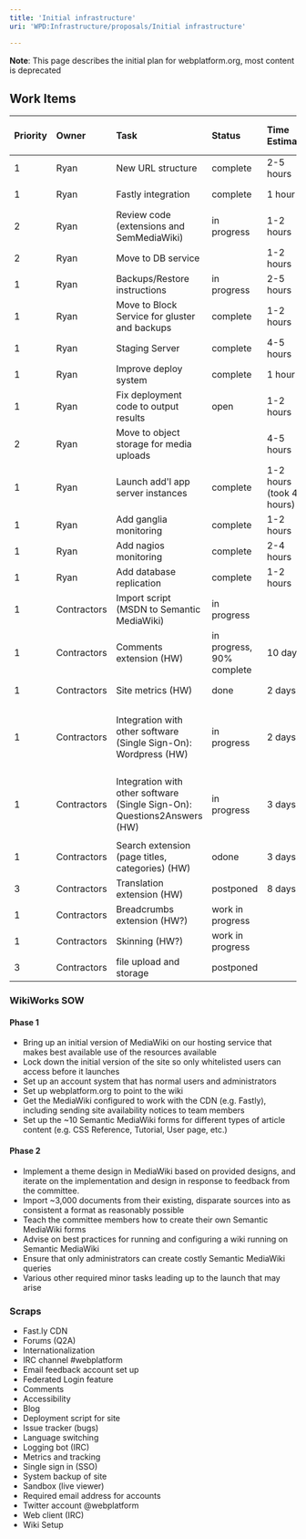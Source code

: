 ```yaml
---
title: 'Initial infrastructure'
uri: 'WPD:Infrastructure/proposals/Initial infrastructure'

---
```

**Note**: This page describes the initial plan for webplatform.org, most content is deprecated

## Work Items

<table>
<col width="14%" />
<col width="14%" />
<col width="14%" />
<col width="14%" />
<col width="14%" />
<col width="14%" />
<col width="14%" />
<thead>
<tr class="header">
<th align="left">Priority</th>
<th align="left">Owner</th>
<th align="left">Task</th>
<th align="left">Status</th>
<th align="left">Time Estimate</th>
<th align="left">Depends On</th>
<th align="left">Must Finish By</th>
</tr>
</thead>
<tbody>
<tr class="odd">
<td align="left">1</td>
<td align="left">Ryan</td>
<td align="left">New URL structure</td>
<td align="left">complete</td>
<td align="left">2-5 hours</td>
<td align="left">DNS changes</td>
<td align="left">Sep 28</td>
</tr>
<tr class="even">
<td align="left">1</td>
<td align="left">Ryan</td>
<td align="left">Fastly integration</td>
<td align="left">complete</td>
<td align="left">1 hour</td>
<td align="left">New URL structure</td>
<td align="left">Sep 28</td>
</tr>
<tr class="odd">
<td align="left">2</td>
<td align="left">Ryan</td>
<td align="left">Review code (extensions and SemMediaWiki)</td>
<td align="left">in progress</td>
<td align="left">1-2 hours</td>
<td align="left">None</td>
<td align="left">Sep 28</td>
</tr>
<tr class="even">
<td align="left">2</td>
<td align="left">Ryan</td>
<td align="left">Move to DB service</td>
<td align="left"></td>
<td align="left">1-2 hours</td>
<td align="left">None</td>
<td align="left">Sep 28</td>
</tr>
<tr class="odd">
<td align="left">1</td>
<td align="left">Ryan</td>
<td align="left">Backups/Restore instructions</td>
<td align="left">in progress</td>
<td align="left">2-5 hours</td>
<td align="left">None</td>
<td align="left">Sep 28</td>
</tr>
<tr class="even">
<td align="left">1</td>
<td align="left">Ryan</td>
<td align="left">Move to Block Service for gluster and backups</td>
<td align="left">complete</td>
<td align="left">1-2 hours</td>
<td align="left">None</td>
<td align="left">Sep 28</td>
</tr>
<tr class="odd">
<td align="left">1</td>
<td align="left">Ryan</td>
<td align="left">Staging Server</td>
<td align="left">complete</td>
<td align="left">4-5 hours</td>
<td align="left">New URL structure</td>
<td align="left">Sep 28</td>
</tr>
<tr class="even">
<td align="left">1</td>
<td align="left">Ryan</td>
<td align="left">Improve deploy system</td>
<td align="left">complete</td>
<td align="left">1 hour</td>
<td align="left">None</td>
<td align="left">Sep 28</td>
</tr>
<tr class="odd">
<td align="left">1</td>
<td align="left">Ryan</td>
<td align="left">Fix deployment code to output results</td>
<td align="left">open</td>
<td align="left">1-2 hours</td>
<td align="left">None</td>
<td align="left">Sep 28</td>
</tr>
<tr class="even">
<td align="left">2</td>
<td align="left">Ryan</td>
<td align="left">Move to object storage for media uploads</td>
<td align="left"></td>
<td align="left">4-5 hours</td>
<td align="left">Need to ask Wikimedia about how it works</td>
<td align="left">Sep 28</td>
</tr>
<tr class="odd">
<td align="left">1</td>
<td align="left">Ryan</td>
<td align="left">Launch add'l app server instances</td>
<td align="left">complete</td>
<td align="left">1-2 hours (took 4 hours)</td>
<td align="left">None</td>
<td align="left">Sep 28</td>
</tr>
<tr class="even">
<td align="left">1</td>
<td align="left">Ryan</td>
<td align="left">Add ganglia monitoring</td>
<td align="left">complete</td>
<td align="left">1-2 hours</td>
<td align="left">None</td>
<td align="left">Oct 1</td>
</tr>
<tr class="odd">
<td align="left">1</td>
<td align="left">Ryan</td>
<td align="left">Add nagios monitoring</td>
<td align="left">complete</td>
<td align="left">2-4 hours</td>
<td align="left">None</td>
<td align="left"> ?</td>
</tr>
<tr class="even">
<td align="left">1</td>
<td align="left">Ryan</td>
<td align="left">Add database replication</td>
<td align="left">complete</td>
<td align="left">1-2 hours</td>
<td align="left">None</td>
<td align="left">Oct 3</td>
</tr>
<tr class="odd">
<td align="left">1</td>
<td align="left">Contractors</td>
<td align="left">Import script (MSDN to Semantic MediaWiki)</td>
<td align="left">in progress</td>
<td align="left"></td>
<td align="left"></td>
<td align="left">Sep 28</td>
</tr>
<tr class="even">
<td align="left">1</td>
<td align="left">Contractors</td>
<td align="left">Comments extension (HW)</td>
<td align="left">in progress, 90% complete</td>
<td align="left">10 days</td>
<td align="left">partly on Skinning</td>
<td align="left">Sep 28</td>
</tr>
<tr class="odd">
<td align="left">1</td>
<td align="left">Contractors</td>
<td align="left">Site metrics (HW)</td>
<td align="left">done</td>
<td align="left">2 days</td>
<td align="left">Improve deploy system (?)</td>
<td align="left">Sep 28</td>
</tr>
<tr class="even">
<td align="left">1</td>
<td align="left">Contractors</td>
<td align="left">Integration with other software (Single Sign-On): Wordpress (HW)</td>
<td align="left">in progress</td>
<td align="left">2 days</td>
<td align="left"><ul>
<li>Installation of Wordpress</li>
<li>Launch add'l app server instances</li>
</ul></td>
<td align="left">Sep 28</td>
</tr>
<tr class="odd">
<td align="left">1</td>
<td align="left">Contractors</td>
<td align="left">Integration with other software (Single Sign-On): Questions2Answers (HW)</td>
<td align="left">in progress</td>
<td align="left">3 days</td>
<td align="left"><ul>
<li>Installation of Questions2Answers</li>
<li>Launch add'l app server instances</li>
</ul></td>
<td align="left">Sep 28</td>
</tr>
<tr class="even">
<td align="left">1</td>
<td align="left">Contractors</td>
<td align="left">Search extension (page titles, categories) (HW)</td>
<td align="left">odone</td>
<td align="left">3 days</td>
<td align="left">partly on Skinning</td>
<td align="left">Sep 28</td>
</tr>
<tr class="odd">
<td align="left">3</td>
<td align="left">Contractors</td>
<td align="left">Translation extension (HW)</td>
<td align="left">postponed</td>
<td align="left">8 days</td>
<td align="left">partly on Skinning</td>
<td align="left">Sep 28</td>
</tr>
<tr class="even">
<td align="left">1</td>
<td align="left">Contractors</td>
<td align="left">Breadcrumbs extension (HW?)</td>
<td align="left">work in progress</td>
<td align="left"></td>
<td align="left"></td>
<td align="left">Sep 28</td>
</tr>
<tr class="odd">
<td align="left">1</td>
<td align="left">Contractors</td>
<td align="left">Skinning (HW?)</td>
<td align="left">work in progress</td>
<td align="left"></td>
<td align="left"></td>
<td align="left">Sep 28</td>
</tr>
<tr class="even">
<td align="left">3</td>
<td align="left">Contractors</td>
<td align="left">file upload and storage</td>
<td align="left">postponed</td>
<td align="left"></td>
<td align="left"></td>
<td align="left">Sep 28</td>
</tr>
</tbody>
</table>

### WikiWorks SOW

#### Phase 1

-   Bring up an initial version of MediaWiki on our hosting service that makes best available use of the resources available
-   Lock down the initial version of the site so only whitelisted users can access before it launches
-   Set up an account system that has normal users and administrators
-   Set up webplatform.org to point to the wiki
-   Get the MediaWiki configured to work with the CDN (e.g. Fastly), including sending site availability notices to team members
-   Set up the \~10 Semantic MediaWiki forms for different types of article content (e.g. CSS Reference, Tutorial, User page, etc.)

#### Phase 2

-   Implement a theme design in MediaWiki based on provided designs, and iterate on the implementation and design in response to feedback from the committee.
-   Import \~3,000 documents from their existing, disparate sources into as consistent a format as reasonably possible
-   Teach the committee members how to create their own Semantic MediaWiki forms
-   Advise on best practices for running and configuring a wiki running on Semantic MediaWiki
-   Ensure that only administrators can create costly Semantic MediaWiki queries
-   Various other required minor tasks leading up to the launch that may arise

### Scraps

-   Fast.ly CDN
-   Forums (Q2A)
-   Internationalization
-   IRC channel \#webplatform
-   Email feedback account set up
-   Federated Login feature
-   Comments
-   Accessibility
-   Blog
-   Deployment script for site
-   Issue tracker (bugs)
-   Language switching
-   Logging bot (IRC)
-   Metrics and tracking
-   Single sign in (SSO)
-   System backup of site
-   Sandbox (live viewer)
-   Required email address for accounts
-   Twitter account @webplatform
-   Web client (IRC)
-   Wiki Setup

